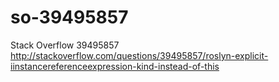 # so-39495857
Stack Overflow 39495857 http://stackoverflow.com/questions/39495857/roslyn-explicit-iinstancereferenceexpression-kind-instead-of-this
